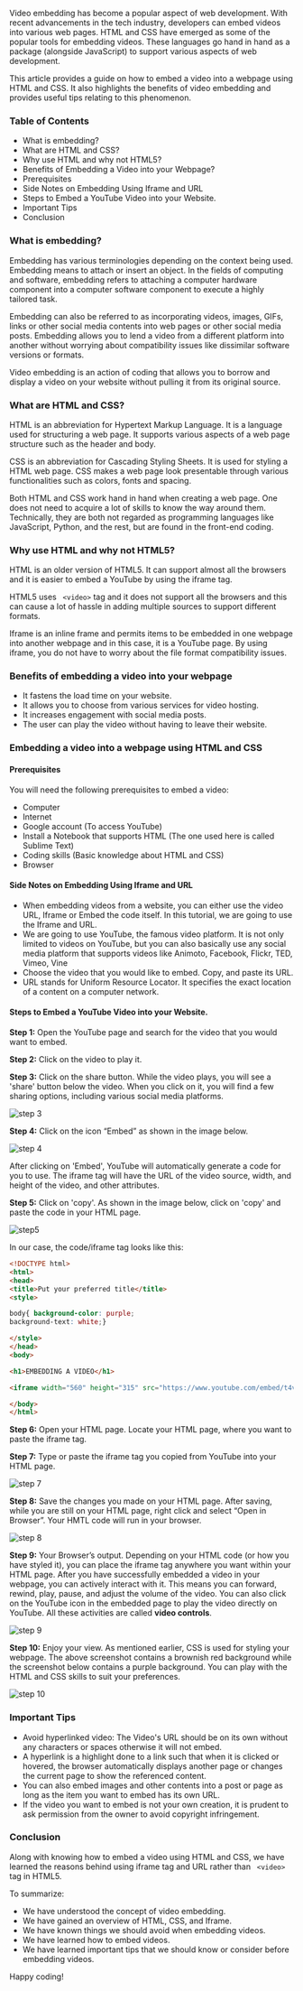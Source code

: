 Video embedding has become a popular aspect of web development. With recent advancements in the tech industry, developers can embed videos into various web pages. HTML and CSS have emerged as some of the popular tools for embedding videos. These languages go hand in hand as a package (alongside JavaScript) to support various aspects of web development.

This article provides a guide on how to embed a video into a webpage using HTML and CSS. It also highlights the benefits of video embedding and provides useful tips relating to this phenomenon. 

### Table of Contents
- What is embedding?
- What are HTML and CSS?
- Why use HTML and why not HTML5?
- Benefits of Embedding a Video into your Webpage?
- Prerequisites
- Side Notes on Embedding Using Iframe and URL
- Steps to Embed a YouTube Video into your Website.
- Important Tips
- Conclusion

### What is embedding?
Embedding has various terminologies depending on the context being used. Embedding means to attach or insert an object. In the fields of computing and software, embedding refers to attaching a computer hardware component into a computer software component to execute a highly tailored task.

Embedding can also be referred to as incorporating videos, images, GIFs, links or other social media contents into web pages or other social media posts. Embedding allows you to lend a video from a different platform into another without worrying about compatibility issues like dissimilar software versions or formats.

Video embedding is an action of coding that allows you to borrow and display a video on your website without pulling it from its original source.

### What are HTML and CSS? 
HTML is an abbreviation for Hypertext Markup Language. It is a language used for structuring a web page. It supports various aspects of a web page structure such as the header and body. 

CSS is an abbreviation for Cascading Styling Sheets. It is used for styling a HTML web page. CSS makes a web page look presentable through various functionalities such as colors, fonts and spacing.

Both HTML and CSS work hand in hand when creating a web page. One does not need to acquire a lot of skills to know the way around them. Technically, they are both not regarded as programming languages like JavaScript, Python, and the rest, but are found in the front-end coding.

### Why use HTML and why not HTML5?
HTML is an older version of HTML5. It can support almost all the browsers and it is easier to embed a YouTube by using the iframe tag.

HTML5 uses ``` <video>```  tag and it does not support all the browsers and this can cause a lot of hassle in adding multiple sources to support different formats. 

Iframe is an inline frame and permits items to be embedded in one webpage into another webpage and in this case, it is a YouTube page. By using iframe, you do not have to worry about the file format compatibility issues.

### Benefits of embedding a video into your webpage
- It fastens the load time on your website.
- It allows you to choose from various services for video hosting.
- It increases engagement with social media posts.
- The user can play the video without having to leave their website.

### Embedding a video into a webpage using HTML and CSS

#### Prerequisites
You will need the following prerequisites to embed a video:
- Computer
- Internet
- Google account (To access YouTube)
- Install a Notebook that supports HTML (The one used here is called Sublime Text) 
- Coding skills (Basic knowledge about HTML and CSS)
- Browser 

#### Side Notes on Embedding Using Iframe and URL
- When embedding videos from a website, you can either use the video URL, Iframe or Embed the code itself. In this tutorial, we are going to use the Iframe and URL.
- We are going to use YouTube, the famous video platform. It is not only limited    to videos on YouTube, but you can also basically use any social media platform that supports videos like Animoto, Facebook, Flickr, TED, Vimeo, Vine
- Choose the video that you would like to embed. Copy, and paste its URL.
- URL stands for Uniform Resource Locator. It specifies the exact location of a content on a computer network.

#### Steps to Embed a YouTube Video into your Website.
**Step 1:** Open the YouTube page and search for the video that you would want to embed. 

**Step 2:** Click on the video to play it.

**Step 3:** Click on the share button. While the video plays, you will see a 'share' button below the video. When you click on it, you will find a few sharing options, including various social media platforms.

![step 3](/engineering-education/embedding-a-video-into-a-webpage-using-html-and-css/step-3.jpg)

**Step 4:** Click on the icon “Embed” as shown in the image below.

 ![step 4](/engineering-education/embedding-a-video-into-a-webpage-using-html-and-css/step-4.jpg)

After clicking on 'Embed', YouTube will automatically generate a code for you to use. The iframe tag will have the URL of the video source, width, and height of the video, and other attributes.

**Step 5:** Click on 'copy'. 
As shown in the image below, click on 'copy' and paste the code in your HTML page. 

 ![step5](/engineering-education/embedding-a-video-into-a-webpage-using-html-and-css/step-5.jpg)                         

In our case, the code/iframe tag looks like this:

```html
<!DOCTYPE html>
<html>
<head>
<title>Put your preferred title</title>
<style>

body{ background-color: purple;
background-text: white;}

</style>
</head>
<body>

<h1>EMBEDDING A VIDEO</h1>

<iframe width="560" height="315" src="https://www.youtube.com/embed/t4vKPhjcMZg" title="YouTube video player" frameborder="0" allow="accelerometer; autoplay; clipboard-write; encrypted-media; gyroscope; picture-in-picture" allowfullscreen></iframe>

</body>
</html>
```

**Step 6:** Open your HTML page.
Locate your HTML page, where you want to paste the iframe tag. 

**Step 7:** Type or paste the iframe tag you copied from YouTube into your HTML page.

![step 7](/engineering-education/embedding-a-video-into-a-webpage-using-html-and-css/step-7.jpg)

**Step 8:** Save the changes you made on your HTML page. 
After saving, while you are still on your HTML page, right click and select “Open in Browser”. Your HMTL code will run in your browser.

![step 8](/engineering-education/embedding-a-video-into-a-webpage-using-html-and-css/step-8.jpg)

**Step 9:** Your Browser’s output.
Depending on your HTML code (or how you have styled it), you can place the iframe tag anywhere you want within your HTML page. After you have successfully embedded a video in your webpage, you can actively interact with it. This means you can forward, rewind, play, pause, and adjust the volume of the video. You can also click on the YouTube icon in the embedded page to play the video directly on YouTube. All these activities are called **video controls**.

![step 9](/engineering-education/embedding-a-video-into-a-webpage-using-html-and-css/step-9.jpg)

**Step 10:** Enjoy your view.
As mentioned earlier, CSS is used for styling your webpage. The above screenshot contains a brownish red background while the screenshot below contains a purple background. You can play with the HTML and CSS skills to suit your preferences.

 ![step 10](/engineering-education/embedding-a-video-into-a-webpage-using-html-and-css/step-10.jpg)

### Important Tips
- Avoid hyperlinked video: The Video's URL should be on its own without any characters or spaces otherwise it will not embed.
- A hyperlink is a highlight done to a link such that when it is clicked or hovered, the browser automatically displays another page or changes the current page to show the referenced content. 
- You can also embed images and other contents into a post or page as long as the item you want to embed has its own URL.
- If the video you want to embed is not your own creation, it is prudent to ask permission from the owner to avoid copyright infringement.

### Conclusion 
Along with knowing how to embed a video using HTML and CSS, we have learned the reasons behind using iframe tag and URL rather than ``` <video>```  tag in HTML5.

To summarize:

- We have understood the concept of video embedding.
- We have gained an overview of HTML, CSS, and Iframe.
- We have known things we should avoid when embedding videos.
- We have learned how to embed videos.
- We have learned important tips that we should know or consider before embedding videos.



Happy coding!
